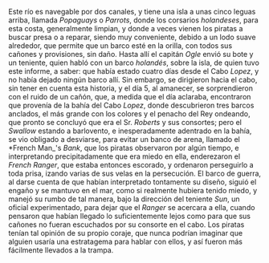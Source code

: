Este río es navegable por dos canales, y tiene una isla a unas cinco leguas arriba, llamada *Popaguays* o *Parrots*, donde los corsarios *holandeses*, para esta costa, generalmente limpian, y donde a veces vienen los piratas a buscar presa o a reparar, siendo muy conveniente, debido a un lodo suave alrededor, que permite que un barco esté en la orilla, con todos sus cañones y provisiones, sin daño. Hasta allí el capitán *Ogle* envió su bote y un teniente, quien habló con un barco *holandés*, sobre la isla, de quien tuvo este informe, a saber: que había estado cuatro días desde el Cabo *Lopez*, y no había dejado ningún barco allí. Sin embargo, se dirigieron hacia el cabo, sin tener en cuenta esta historia, y el día 5, al amanecer, se sorprendieron con el ruido de un cañón, que, a medida que el día aclaraba, encontraron que provenía de la bahía del Cabo *Lopez*, donde descubrieron tres barcos anclados, el más grande con los colores y el penacho del Rey ondeando, que pronto se concluyó que era el Sr. *Roberts* y sus consortes; pero el *Swallow* estando a barlovento, e inesperadamente adentrado en la bahía, se vio obligado a desviarse, para evitar un banco de arena, llamado el *French Man_'s *Bank*, que los piratas observaron por algún tiempo, e interpretando precipitadamente que era miedo en ella, enderezaron el *French Ranger*, que estaba entonces escorado, y ordenaron perseguirlo a toda prisa, izando varias de sus velas en la persecución. El barco de guerra, al darse cuenta de que habían interpretado tontamente su diseño, siguió el engaño y se mantuvo en el mar, como si realmente hubiera tenido miedo, y manejó su rumbo de tal manera, bajo la dirección del teniente *Sun*, un oficial experimentado, para dejar que el *Ranger* se acercara a ella, cuando pensaron que habían llegado lo suficientemente lejos como para que sus cañones no fueran escuchados por su consorte en el cabo. Los piratas tenían tal opinión de su propio coraje, que nunca podrían imaginar que alguien usaría una estratagema para hablar con ellos, y así fueron más fácilmente llevados a la trampa.